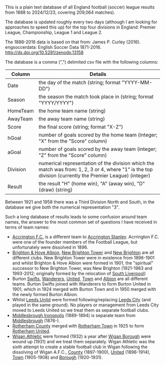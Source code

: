 This is a plain text database of all England football (soccer) league results from 1888 to 2024/12/23, covering 209,064 matches).

The database is updated roughly every two days (although I am looking for approaches to speed this up) for the top four divisions in England: Premier League, Championship, League 1 and League 2.

The 1888-2016 data is based on that from:
James P. Curley (2016). engsoccerdata: English Soccer Data 1871-2016. http://dx.doi.org/10.5281/zenodo.13158

The database is a comma (",") delimited csv file with the following columns:

| Column | Details |
| ------ | ------- |
| Date | the day of the match (string; format "YYYY-MM-DD") |
| Season | the season the match took place in (string; format "YYYY/YYYY") |
| HomeTeam | the home team name (string) |
| AwayTeam | the away team name (string) |
| Score | the final score (string; format "X-Z") |
| hGoal | number of goals scored by the home team (integer; "X" from the "Score" column) |
| aGoal | number of goals scored by the away team (integer; "Z" from the "Score" column) |
| Division | numerical representation of the division which the match was from: 1, 2, 3 or 4, where "1" is the top division (currently the Premier League) (integer) |
| Result | the result "H" (home win), "A" (away win), "D" (draw) (string) |


Between 1921 and 1958 there was a Third Division North and South, in the database we give both the numerical representation "3".

Such a long database of results leads to some confusion around team names, the answer to the most common set of questions I have received in terms of team names:

* [Accrington F.C.](https://en.wikipedia.org/wiki/Accrington_F.C.) is a different team to [Accrington Stanley](https://en.wikipedia.org/wiki/Accrington_Stanley_F.C.). Acrrington F.C. were one of the founder members of the Football League, but unfortunately were dissolved in 1896.
* [Brighton & Hove Albion](https://en.wikipedia.org/wiki/Brighton_%26_Hove_Albion_F.C.), [New Brighton Tower](https://en.wikipedia.org/wiki/New_Brighton_Tower_F.C.) and [New Brighton](https://en.wikipedia.org/wiki/New_Brighton_A.F.C.) are all different clubs. New Brighton Tower were in existence from 1896-1901 and whilst Brighton & Hove Albion were formed in 1901, the "spiritual" successor to New Brighton Tower, was New Brighton (1921-1983 and 1993-2012; originally formed by the relocation of [South Liverpool](https://en.wikipedia.org/wiki/South_Liverpool_F.C._(1890s)))
* Burton [Swifts](https://en.wikipedia.org/wiki/Burton_Swifts_F.C.), [Wanderers](https://en.wikipedia.org/wiki/Burton_Wanderers_F.C.), [United](https://en.wikipedia.org/wiki/Burton_United_F.C.), [Town](https://en.wikipedia.org/wiki/Burton_Town_F.C.) and [Albion](https://en.wikipedia.org/wiki/Burton_Albion_F.C.) are all different teams. Burton Swifts joined with Wanderers to form Burton United in 1901, which in 1924 merged with Burton Town and in 1950 merged with the newly formed Burton Albion.
* Whilst [Leeds Unitd](https://en.wikipedia.org/wiki/Leeds_United_F.C.) were formed following/replacing [Leeds City](https://en.wikipedia.org/wiki/Leeds_City_F.C.) (and played in the same ground). No players or management from Leeds City moved to Leeds United so we treat them as separate football clubs.
* [Middlesbrough Ironopolis](https://en.wikipedia.org/wiki/Middlesbrough_Ironopolis_F.C.) (1889-1894) is separate team from [Middlesbrough](https://en.wikipedia.org/wiki/Middlesbrough_F.C.) (1876-).
* [Rotherham County](https://en.wikipedia.org/wiki/Rotherham_County_F.C.) merged with [Rotherham Town](https://en.wikipedia.org/wiki/Rotherham_Town_F.C._(1899)) in 1925 to form [Rotherham United](https://en.wikipedia.org/wiki/Rotherham_United_F.C.).
* [Wigan Athletic](https://en.wikipedia.org/wiki/Wigan_Athletic_F.C.) were formed (1932) a year after [Wigan Borough](https://en.wikipedia.org/wiki/Wigan_Borough_F.C.) were wound up (1931) and we treat them separately. Wigan Athletic was the sixth attempt to create a stable football club in Wigan following the dissolving of Wigan A.F.C., [County](https://en.wikipedia.org/wiki/Wigan_County_F.C.) (1897-1900), [United](https://en.wikipedia.org/wiki/Wigan_United_A.F.C.) (1896-1914), [Town](https://en.wikipedia.org/wiki/Wigan_Town_A.F.C.) (1905-1908) and [Borough](https://en.wikipedia.org/wiki/Wigan_Borough_F.C.) (1920-1931).
